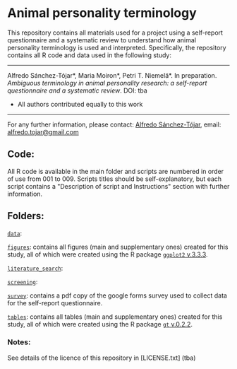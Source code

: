 # Animal personality terminology

This repository contains all materials used for a project using a self-report questionnaire and a systematic review to understand how animal personality terminology is used and interpreted. Specifically, the repository contains all R code and data used in the following study:

---

Alfredo Sánchez-Tójar*, Maria Moiron*, Petri T. Niemelä*. In preparation. *Ambiguous terminology in animal personality research: a self-report questionnaire and a systematic review*. DOI: tba

* All authors contributed equally to this work

---

For any further information, please contact: [Alfredo Sánchez-Tójar](https://scholar.google.co.uk/citations?hl=en&user=Sh-Rjq8AAAAJ&view_op=list_works&sortby=pubdate), email: alfredo.tojar@gmail.com

## Code:

All R code is available in the main folder and scripts are numbered in order of use from 001 to 009. Scripts titles should be self-explanatory, but each script contains a "Description of script and Instructions" section with further information.

## Folders:

[`data`](https://github.com/ASanchez-Tojar/animal_personality_terminology/tree/main/data):

[`figures`](https://github.com/ASanchez-Tojar/animal_personality_terminology/tree/main/figures): contains all figures (main and supplementary ones) created for this study, all of which were created using the R package [`ggplot2` v.3.3.3](https://cran.r-project.org/web/packages/ggplot2/index.html).

[`literature_search`](https://github.com/ASanchez-Tojar/animal_personality_terminology/tree/main/literature_search):

[`screening`](https://github.com/ASanchez-Tojar/animal_personality_terminology/tree/main/screening):

[`survey`](https://github.com/ASanchez-Tojar/animal_personality_terminology/tree/main/survey): contains a pdf copy of the google forms survey used to collect data for the self-report questionnaire. 

[`tables`](https://github.com/ASanchez-Tojar/animal_personality_terminology/tree/main/tables): contains all tables (main and supplementary ones) created for this study, all of which were created using the R package [`gt` v.0.2.2](https://cran.r-project.org/web/packages/gt/index.html).

### Notes:

See details of the licence of this repository in [LICENSE.txt] (tba)
